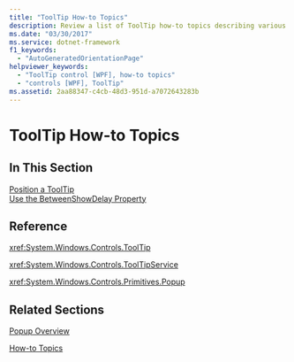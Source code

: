 ```yaml
---
title: "ToolTip How-to Topics"
description: Review a list of ToolTip how-to topics describing various ways to use ToolTip in Windows Presentation Foundation (WPF) applications.
ms.date: "03/30/2017"
ms.service: dotnet-framework
f1_keywords: 
  - "AutoGeneratedOrientationPage"
helpviewer_keywords: 
  - "ToolTip control [WPF], how-to topics"
  - "controls [WPF], ToolTip"
ms.assetid: 2aa88347-c4cb-48d3-951d-a7072643283b
---
```

# ToolTip How-to Topics

## In This Section  

 [Position a ToolTip](how-to-position-a-tooltip.md)  
  [Use the BetweenShowDelay Property](how-to-use-the-betweenshowdelay-property.md)  
  
## Reference  

 <xref:System.Windows.Controls.ToolTip>  
  
 <xref:System.Windows.Controls.ToolTipService>  
  
 <xref:System.Windows.Controls.Primitives.Popup>  
  
## Related Sections  

 [Popup Overview](popup-overview.md)  
  
 [How-to Topics](popup-how-to-topics.md)
